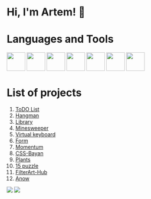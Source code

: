# Hi, I'm Artem! 👋

# Languages and Tools
<img src="https://cdn.jsdelivr.net/gh/devicons/devicon/icons/html5/html5-plain-wordmark.svg" width="50" heigth="50"/> <img src="https://cdn.jsdelivr.net/gh/devicons/devicon/icons/css3/css3-plain-wordmark.svg" width="50" heigth="50" /> <img src="https://cdn.jsdelivr.net/gh/devicons/devicon/icons/javascript/javascript-plain.svg" width="50" heigth="50"/>  <img src="https://cdn.jsdelivr.net/gh/devicons/devicon/icons/sass/sass-original.svg" width="50" heigth="50"/> <img src="https://cdn.jsdelivr.net/gh/devicons/devicon/icons/git/git-original.svg" width="50" heigth="50"/> <img src="https://cdn.jsdelivr.net/gh/devicons/devicon/icons/linux/linux-original.svg" width="50" heigth="50"/> <img src="https://vuejs.org/images/logo.png" width="50" heigth="50"/>
# List of projects
1. [ToDO List](https://mopjiex.github.io/To-Do-List/)
2. [Hangman](https://mopjiex.github.io/Hangman/)
3. [Library](https://mopjiex.github.io/Library/src/)
4. [Minesweeper](https://mopjiex.github.io/Minesweeper/)
5. [Virtual keyboard](https://mopjiex.github.io/virtual-keyboard/virtual-keyboard/)
6. [Form](https://mopjiex.github.io/Form/)
7. [Momentum](https://mopjiex.github.io/momentum/)
8. [CSS-Bayan](https://mopjiex.github.io/CSS-Bayan/CSSBayan/)
9. [Plants](https://mopjiex.github.io/Plants/)
10. [15 puzzle](https://mopjiex.github.io/codeJam/)
11. [FilterArt-Hub](https://mopjiex.github.io/FilterArt-Hub/)
12. [Anow](https://mopjiex.github.io/Anow/)
<!--
**mopjiex/mopjiex** is a ✨ _special_ ✨ repository because its `README.md` (this file) appears on your GitHub profile.

Here are some ideas to get you started:

- 🔭 I’m currently working on ...
- 🌱 I’m currently learning ...
- 👯 I’m looking to collaborate on ...
- 🤔 I’m looking for help with ...
- 💬 Ask me about ...
- 📫 How to reach me: ...
- 😄 Pronouns: ...
- ⚡ Fun fact: ...
-->


![](http://github-profile-summary-cards.vercel.app/api/cards/profile-details?username=mopjiex&theme=default)
![](http://github-profile-summary-cards.vercel.app/api/cards/repos-per-language?username=mopjiex&theme=default)

